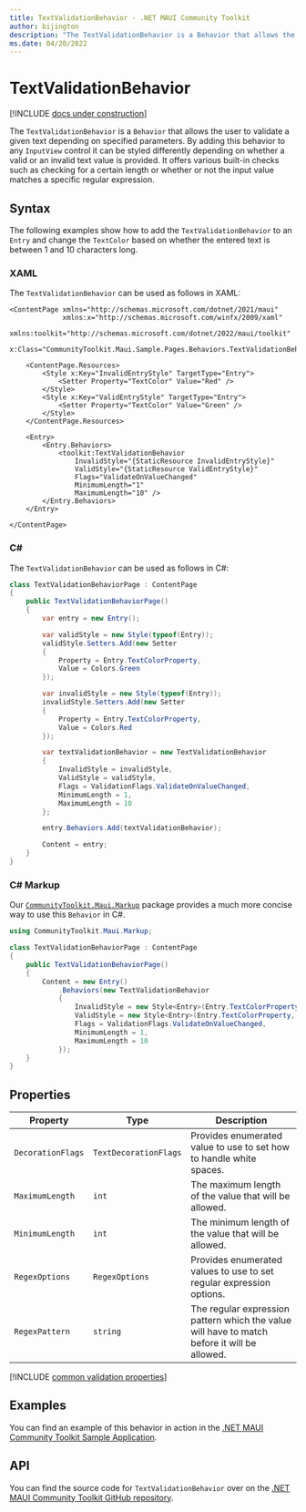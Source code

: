 ```yaml
---
title: TextValidationBehavior - .NET MAUI Community Toolkit
author: bijington
description: "The TextValidationBehavior is a Behavior that allows the user to validate a given text depending on specified parameters."
ms.date: 04/20/2022
---
```


# TextValidationBehavior

[!INCLUDE [docs under construction](../includes/preview-note.md)]

The `TextValidationBehavior` is a `Behavior` that allows the user to validate a given text depending on specified parameters. By adding this behavior to any `InputView` control it can be styled differently depending on whether a valid or an invalid text value is provided. It offers various built-in checks such as checking for a certain length or whether or not the input value matches a specific regular expression.

## Syntax

The following examples show how to add the `TextValidationBehavior` to an `Entry` and change the `TextColor` based on whether the entered text is between 1 and 10 characters long.

### XAML

The `TextValidationBehavior` can be used as follows in XAML:

```xaml
<ContentPage xmlns="http://schemas.microsoft.com/dotnet/2021/maui"
             xmlns:x="http://schemas.microsoft.com/winfx/2009/xaml"
             xmlns:toolkit="http://schemas.microsoft.com/dotnet/2022/maui/toolkit"
             x:Class="CommunityToolkit.Maui.Sample.Pages.Behaviors.TextValidationBehaviorPage">

    <ContentPage.Resources>
        <Style x:Key="InvalidEntryStyle" TargetType="Entry">
            <Setter Property="TextColor" Value="Red" />
        </Style>
        <Style x:Key="ValidEntryStyle" TargetType="Entry">
            <Setter Property="TextColor" Value="Green" />
        </Style>
    </ContentPage.Resources>

    <Entry>
        <Entry.Behaviors>
            <toolkit:TextValidationBehavior 
                InvalidStyle="{StaticResource InvalidEntryStyle}"
                ValidStyle="{StaticResource ValidEntryStyle}"
                Flags="ValidateOnValueChanged"
                MinimumLength="1"
                MaximumLength="10" />
        </Entry.Behaviors>
    </Entry>

</ContentPage>
```

### C#

The `TextValidationBehavior` can be used as follows in C#:

```csharp
class TextValidationBehaviorPage : ContentPage
{
    public TextValidationBehaviorPage()
    {
        var entry = new Entry();

        var validStyle = new Style(typeof(Entry));
        validStyle.Setters.Add(new Setter
        {
            Property = Entry.TextColorProperty,
            Value = Colors.Green
        });

        var invalidStyle = new Style(typeof(Entry));
        invalidStyle.Setters.Add(new Setter
        {
            Property = Entry.TextColorProperty,
            Value = Colors.Red
        });

        var textValidationBehavior = new TextValidationBehavior
        {
            InvalidStyle = invalidStyle,
            ValidStyle = validStyle,
            Flags = ValidationFlags.ValidateOnValueChanged,
            MinimumLength = 1,
            MaximumLength = 10
        };

        entry.Behaviors.Add(textValidationBehavior);

        Content = entry;
    }
}
```

### C# Markup

Our [`CommunityToolkit.Maui.Markup`](../markup/markup.md) package provides a much more concise way to use this `Behavior` in C#.

```csharp
using CommunityToolkit.Maui.Markup;

class TextValidationBehaviorPage : ContentPage
{
    public TextValidationBehaviorPage()
    {
        Content = new Entry()
            .Behaviors(new TextValidationBehavior
            {
                InvalidStyle = new Style<Entry>(Entry.TextColorProperty, Colors.Red),
                ValidStyle = new Style<Entry>(Entry.TextColorProperty, Colors.Green),
                Flags = ValidationFlags.ValidateOnValueChanged,
                MinimumLength = 1,
                MaximumLength = 10
            });
    }
}
```

## Properties

|Property  |Type  |Description  |
|---------|---------|---------|
| `DecorationFlags` | `TextDecorationFlags` | Provides enumerated value to use to set how to handle white spaces. |
| `MaximumLength` | `int` | The maximum length of the value that will be allowed. |
| `MinimumLength` | `int` | The minimum length of the value that will be allowed. |
| `RegexOptions` | `RegexOptions` | Provides enumerated values to use to set regular expression options. |
| `RegexPattern` | `string` | The regular expression pattern which the value will have to match before it will be allowed. |

[!INCLUDE [common validation properties](../includes/validation-behavior.md)]

## Examples

You can find an example of this behavior in action in the [.NET MAUI Community Toolkit Sample Application](https://github.com/CommunityToolkit/Maui/blob/main/samples/CommunityToolkit.Maui.Sample/Pages/Behaviors/TextValidationBehaviorPage.xaml).

## API

You can find the source code for `TextValidationBehavior` over on the [.NET MAUI Community Toolkit GitHub repository](https://github.com/CommunityToolkit/Maui/blob/main/src/CommunityToolkit.Maui/Behaviors/Validators/TextValidationBehavior.shared.cs).
